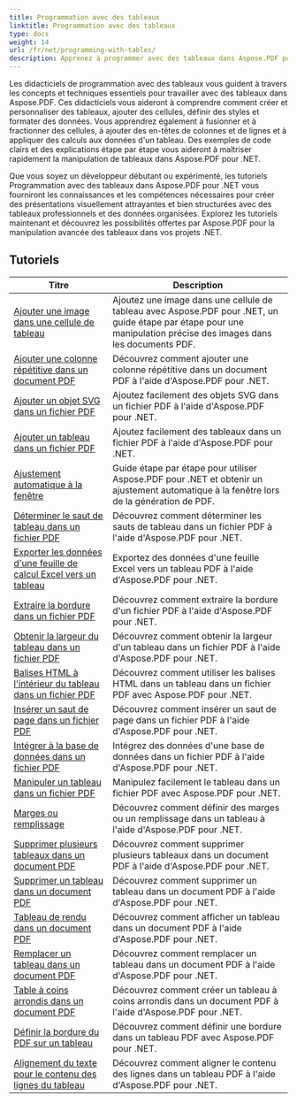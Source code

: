```yaml
---
title: Programmation avec des tableaux
linktitle: Programmation avec des tableaux
type: docs
weight: 14
url: /fr/net/programming-with-tables/
description: Apprenez à programmer avec des tableaux dans Aspose.PDF pour .NET avec des didacticiels étape par étape.
---
```

Les didacticiels de programmation avec des tableaux vous guident à travers les concepts et techniques essentiels pour travailler avec des tableaux dans Aspose.PDF. Ces didacticiels vous aideront à comprendre comment créer et personnaliser des tableaux, ajouter des cellules, définir des styles et formater des données. Vous apprendrez également à fusionner et à fractionner des cellules, à ajouter des en-têtes de colonnes et de lignes et à appliquer des calculs aux données d'un tableau. Des exemples de code clairs et des explications étape par étape vous aideront à maîtriser rapidement la manipulation de tableaux dans Aspose.PDF pour .NET.

Que vous soyez un développeur débutant ou expérimenté, les tutoriels Programmation avec des tableaux dans Aspose.PDF pour .NET vous fourniront les connaissances et les compétences nécessaires pour créer des présentations visuellement attrayantes et bien structurées avec des tableaux professionnels et des données organisées. Explorez les tutoriels maintenant et découvrez les possibilités offertes par Aspose.PDF pour la manipulation avancée des tableaux dans vos projets .NET.

## Tutoriels
| Titre | Description |
| --- | --- | 
| [Ajouter une image dans une cellule de tableau](./add-image-in-a-table-cell/) | Ajoutez une image dans une cellule de tableau avec Aspose.PDF pour .NET, un guide étape par étape pour une manipulation précise des images dans les documents PDF. |  
| [Ajouter une colonne répétitive dans un document PDF](./add-repeating-column/) | Découvrez comment ajouter une colonne répétitive dans un document PDF à l'aide d'Aspose.PDF pour .NET. |  
| [Ajouter un objet SVG dans un fichier PDF](./add-svg-object/) | Ajoutez facilement des objets SVG dans un fichier PDF à l'aide d'Aspose.PDF pour .NET. |  
| [Ajouter un tableau dans un fichier PDF](./add-table/) | Ajoutez facilement des tableaux dans un fichier PDF à l'aide d'Aspose.PDF pour .NET. |  
| [Ajustement automatique à la fenêtre](./auto-fit-to-window/) | Guide étape par étape pour utiliser Aspose.PDF pour .NET et obtenir un ajustement automatique à la fenêtre lors de la génération de PDF. |  
| [Déterminer le saut de tableau dans un fichier PDF](./determine-table-break/) | Découvrez comment déterminer les sauts de tableau dans un fichier PDF à l'aide d'Aspose.PDF pour .NET. |  
| [Exporter les données d'une feuille de calcul Excel vers un tableau](./export-excel-worksheet-data-to-table/) | Exportez des données d'une feuille Excel vers un tableau PDF à l'aide d'Aspose.PDF pour .NET. |  
| [Extraire la bordure dans un fichier PDF](./extract-border/) | Découvrez comment extraire la bordure d'un fichier PDF à l'aide d'Aspose.PDF pour .NET. |  
| [Obtenir la largeur du tableau dans un fichier PDF](./get-table-width/) | Découvrez comment obtenir la largeur d'un tableau dans un fichier PDF à l'aide d'Aspose.PDF pour .NET. |  
| [Balises HTML à l'intérieur du tableau dans un fichier PDF](./html-tags-inside-table/) | Découvrez comment utiliser les balises HTML dans un tableau dans un fichier PDF avec Aspose.PDF pour .NET. |  
| [Insérer un saut de page dans un fichier PDF](./insert-page-break/) | Découvrez comment insérer un saut de page dans un fichier PDF à l'aide d'Aspose.PDF pour .NET. |  
| [Intégrer à la base de données dans un fichier PDF](./integrate-with-database/) | Intégrez des données d'une base de données dans un fichier PDF à l'aide d'Aspose.PDF pour .NET. |  
| [Manipuler un tableau dans un fichier PDF](./manipulate-table/) | Manipulez facilement le tableau dans un fichier PDF avec Aspose.PDF pour .NET. |  
| [Marges ou remplissage](./margins-or-padding/) | Découvrez comment définir des marges ou un remplissage dans un tableau à l'aide d'Aspose.PDF pour .NET. |  
| [Supprimer plusieurs tableaux dans un document PDF](./remove-multiple-tables/) | Découvrez comment supprimer plusieurs tableaux dans un document PDF à l'aide d'Aspose.PDF pour .NET. |  
| [Supprimer un tableau dans un document PDF](./remove-table/) | Découvrez comment supprimer un tableau dans un document PDF à l'aide d'Aspose.PDF pour .NET. |  
| [Tableau de rendu dans un document PDF](./render-table/) | Découvrez comment afficher un tableau dans un document PDF à l'aide d'Aspose.PDF pour .NET. |  
| [Remplacer un tableau dans un document PDF](./replace-table/) | Découvrez comment remplacer un tableau dans un document PDF à l'aide d'Aspose.PDF pour .NET. |  
| [Table à coins arrondis dans un document PDF](./rounded-corner-table/) | Découvrez comment créer un tableau à coins arrondis dans un document PDF à l'aide d'Aspose.PDF pour .NET. |  
| [Définir la bordure du PDF sur un tableau](./set-border/) | Découvrez comment définir une bordure dans un tableau PDF avec Aspose.PDF pour .NET. |  
| [Alignement du texte pour le contenu des lignes du tableau](./text-alignment-for-table-row-content/) | Découvrez comment aligner le contenu des lignes dans un tableau PDF à l'aide d'Aspose.PDF pour .NET. |  